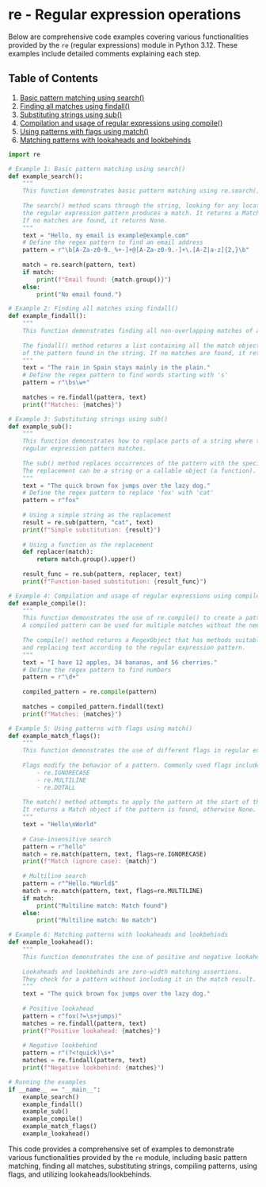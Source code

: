 # re - Regular expression operations

Below are comprehensive code examples covering various functionalities provided by the `re` (regular expressions) module in Python 3.12. These examples include detailed comments explaining each step.

## Table of Contents

1. [Basic pattern matching using search()](#example-1-basic-pattern-matching-using-search)
2. [Finding all matches using findall()](#example-2-finding-all-matches-using-findall)
3. [Substituting strings using sub()](#example-3-substituting-strings-using-sub)
4. [Compilation and usage of regular expressions using compile()](#example-4-compilation-and-usage-of-regular-expressions-using-compile)
5. [Using patterns with flags using match()](#example-5-using-patterns-with-flags-using-match)
6. [Matching patterns with lookaheads and lookbehinds](#example-6-matching-patterns-with-lookaheads-and-lookbehinds)

```python
import re

# Example 1: Basic pattern matching using search()
def example_search():
    """
    This function demonstrates basic pattern matching using re.search().
    
    The search() method scans through the string, looking for any location where 
    the regular expression pattern produces a match. It returns a Match object if found.
    If no matches are found, it returns None.
    """
    text = "Hello, my email is example@example.com"
    # Define the regex pattern to find an email address
    pattern = r"\b[A-Za-z0-9._%+-]+@[A-Za-z0-9.-]+\.[A-Z|a-z]{2,}\b"
    
    match = re.search(pattern, text)
    if match:
        print(f"Email found: {match.group()}")
    else:
        print("No email found.")

# Example 2: Finding all matches using findall()
def example_findall():
    """
    This function demonstrates finding all non-overlapping matches of a pattern in a string.
    
    The findall() method returns a list containing all the match objects for every match 
    of the pattern found in the string. If no matches are found, it returns an empty list.
    """
    text = "The rain in Spain stays mainly in the plain."
    # Define the regex pattern to find words starting with 's'
    pattern = r"\bs\w+"
    
    matches = re.findall(pattern, text)
    print(f"Matches: {matches}")

# Example 3: Substituting strings using sub()
def example_sub():
    """
    This function demonstrates how to replace parts of a string where the 
    regular expression pattern matches.
    
    The sub() method replaces occurrences of the pattern with the specified replacement. 
    The replacement can be a string or a callable object (a function).
    """
    text = "The quick brown fox jumps over the lazy dog."
    # Define the regex pattern to replace 'fox' with 'cat'
    pattern = r"fox"
    
    # Using a simple string as the replacement
    result = re.sub(pattern, "cat", text)
    print(f"Simple substitution: {result}")
    
    # Using a function as the replacement
    def replacer(match):
        return match.group().upper()
    
    result_func = re.sub(pattern, replacer, text)
    print(f"Function-based substitution: {result_func}")

# Example 4: Compilation and usage of regular expressions using compile()
def example_compile():
    """
    This function demonstrates the use of re.compile() to create a pattern object.
    A compiled pattern can be used for multiple matches without the need to repeat the search().
    
    The compile() method returns a RegexObject that has methods suitable for searching 
    and replacing text according to the regular expression pattern.
    """
    text = "I have 12 apples, 34 bananas, and 56 cherries."
    # Define the regex pattern to find numbers
    pattern = r"\d+"
    
    compiled_pattern = re.compile(pattern)
    
    matches = compiled_pattern.findall(text)
    print(f"Matches: {matches}")

# Example 5: Using patterns with flags using match()
def example_match_flags():
    """
    This function demonstrates the use of different flags in regular expressions.
    
    Flags modify the behavior of a pattern. Commonly used flags include:
        - re.IGNORECASE
        - re.MULTILINE
        - re.DOTALL
    
    The match() method attempts to apply the pattern at the start of the string. 
    It returns a Match object if the pattern is found, otherwise None.
    """
    text = "Hello\nWorld"
    
    # Case-insensitive search
    pattern = r"hello"
    match = re.match(pattern, text, flags=re.IGNORECASE)
    print(f"Match (ignore case): {match}")
    
    # Multiline search
    pattern = r"^Hello.*World$"
    match = re.match(pattern, text, flags=re.MULTILINE)
    if match:
        print("Multiline match: Match found")
    else:
        print("Multiline match: No match")

# Example 6: Matching patterns with lookaheads and lookbehinds
def example_lookahead():
    """
    This function demonstrates the use of positive and negative lookahead and lookbehind assertions.
    
    Lookaheads and lookbehinds are zero-width matching assertions. 
    They check for a pattern without including it in the match result.
    """
    text = "The quick brown fox jumps over the lazy dog."
    
    # Positive lookahead
    pattern = r"fox(?=\s+jumps)"
    matches = re.findall(pattern, text)
    print(f"Positive lookahead: {matches}")
    
    # Negative lookbehind
    pattern = r"(?<!quick)\s+"
    matches = re.findall(pattern, text)
    print(f"Negative lookbehind: {matches}")

# Running the examples
if __name__ == "__main__":
    example_search()
    example_findall()
    example_sub()
    example_compile()
    example_match_flags()
    example_lookahead()
```

This code provides a comprehensive set of examples to demonstrate various functionalities provided by the `re` module, including basic pattern matching, finding all matches, substituting strings, compiling patterns, using flags, and utilizing lookaheads/lookbehinds.
